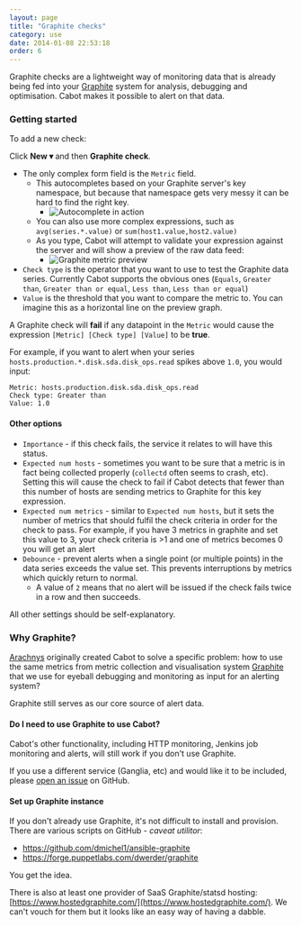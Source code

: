 ```yaml
---
layout: page
title: "Graphite checks"
category: use
date: 2014-01-08 22:53:18
order: 6
---
```


Graphite checks are a lightweight way of monitoring data that is already being fed into your [Graphite](https://graphite.readthedocs.org/en/latest/index.html) system for analysis, debugging and optimisation. Cabot makes it possible to alert on that data.

### Getting started

To add a new check:

Click **New ▾** and then **Graphite check**.

*   The only complex form field is the `Metric` field.
    *   This autocompletes based on your Graphite server's key namespace, but because that namespace gets very messy it can be hard to find the right key.
        *   ![Autocomplete in action](/images/graphite-form-autocomplete.png)
    *   You can also use more complex expressions, such as `avg(series.*.value)` or `sum(host1.value,host2.value)`
    *   As you type, Cabot will attempt to validate your expression against the server and will show a preview of the raw data feed:
        *  ![Graphite metric preview](/images/graphite-metric-preview.png)
*   `Check type` is the operator that you want to use to test the Graphite data series. Currently Cabot supports the obvious ones (`Equals`, `Greater than`, `Greater than or equal`, `Less than`, `Less than or equal`)
*   `Value` is the threshold that you want to compare the metric to. You can imagine this as a horizontal line on the preview graph.

A Graphite check will **fail** if any datapoint in the `Metric` would cause the expression `[Metric] [Check type] [Value]` to be **true**.

For example, if you want to alert when your series `hosts.production.*.disk.sda.disk_ops.read` spikes above `1.0`, you would input:

    Metric: hosts.production.disk.sda.disk_ops.read
    Check type: Greater than
    Value: 1.0

#### Other options

*   `Importance` - if this check fails, the service it relates to will have this status.
*   `Expected num hosts` - sometimes you want to be sure that a metric is in fact being collected properly (`collectd` often seems to crash, etc). Setting this will cause the check to fail if Cabot detects that fewer than this number of hosts are sending metrics to Graphite for this key expression.
*   `Expected num metrics` - similar to `Expected num hosts`, but it sets the  number of metrics that should fulfil the check criteria in order for the check to pass. For example, if you have 3 metrics in graphite and set this value to 3, your check criteria is >1 and one of metrics becomes 0 you will get an alert
*   `Debounce` - prevent alerts when a single point (or multiple points) in the data series exceeds the value set. This prevents interruptions by metrics which quickly return to normal.
    *   A value of `2` means that no alert will be issued if the check fails twice in a row and then succeeds.

All other settings should be self-explanatory.

### Why Graphite?

[Arachnys](https://www.arachnys.com) originally created Cabot to solve a specific problem: how to use the same metrics from metric collection and visualisation system [Graphite](https://graphite.readthedocs.org/en/latest/index.html) that we use for eyeball debugging and monitoring as input for an alerting system?

Graphite still serves as our core source of alert data.

#### Do I need to use Graphite to use Cabot?

Cabot's other functionality, including HTTP monitoring, Jenkins job monitoring and alerts, will still work if you don't use Graphite.

If you use a different service (Ganglia, etc) and would like it to be included, please [open an issue](https://github.com/arachnys/cabot/issues/new) on GitHub.

#### Set up Graphite instance

If you don't already use Graphite, it's not difficult to install and provision. There are various scripts on GitHub - *caveat utilitor*:

*   https://github.com/dmichel1/ansible-graphite
*   https://forge.puppetlabs.com/dwerder/graphite

You get the idea.

There is also at least one provider of SaaS Graphite/statsd hosting: [https://www.hostedgraphite.com/](https://www.hostedgraphite.com/). We can't vouch for them but it looks like an easy way of having a dabble.


